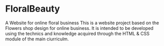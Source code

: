 # FloralBeauty
A Website for online floral business
This is a website project based on the Flowers shop design for online business. It is intended to be developed using the technics and knowledge acquired through the HTML & CSS module of the main ciurriculm.
